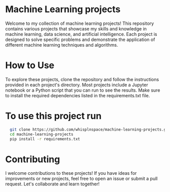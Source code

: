 # Machine Learning projects 


Welcome to my collection of machine learning projects! This repository contains various projects that showcase my skills and knowledge in machine learning, data science, and artificial intelligence. Each project is designed to solve specific problems and demonstrate the application of different machine learning techniques and algorithms.

# How to Use
To explore these projects, clone the repository and follow the instructions provided in each project's directory. Most projects include a Jupyter notebook or a Python script that you can run to see the results. Make sure to install the required dependencies listed in the requirements.txt file.

# To use this project run

```bash
  git clone https://github.com/whisplnspace/machine-learning-projects.git
  cd machine-learning-projects
  pip install -r requirements.txt

```

# Contributing
I welcome contributions to these projects! If you have ideas for improvements or new projects, feel free to open an issue or submit a pull request. Let's collaborate and learn together!
